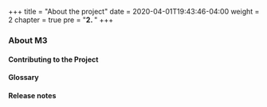 +++
title = "About the project"
date = 2020-04-01T19:43:46-04:00
weight = 2
chapter = true
pre = "<b>2. </b>"
+++

### About M3

#### Contributing to the Project 
#### Glossary
#### Release notes


